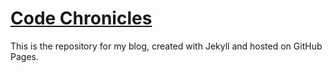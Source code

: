 # [Code Chronicles](https://stephan7878.github.io)

This is the repository for my blog, created with Jekyll and hosted on GitHub Pages.